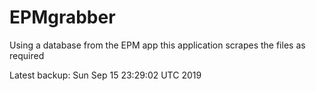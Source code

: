 # EPMgrabber
Using a database from the EPM app this application scrapes the files as required


Latest backup: Sun Sep 15 23:29:02 UTC 2019
